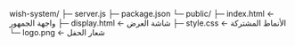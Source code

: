 wish-system/
├─ server.js
├─ package.json
└─ public/
    ├─ index.html       ← واجهة الجمهور
    ├─ display.html     ← شاشة العرض
    ├─ style.css        ← الأنماط المشتركة
    └─ logo.png         ← شعار الحفل
